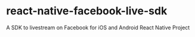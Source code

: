 # react-native-facebook-live-sdk
A SDK to livestream on Facebook for iOS and Android React Native Project
